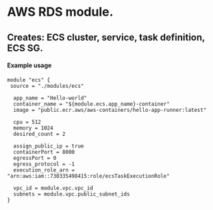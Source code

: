 # AWS RDS module. 

## Creates: ECS cluster, service, task definition, ECS SG.

#### Example usage

```hcl
module "ecs" {
 source = "./modules/ecs" 
  
  app_name = "Hello-world"
  container_name = "${module.ecs.app_name}-container"
  image = "public.ecr.aws/aws-containers/hello-app-runner:latest"

  cpu = 512
  memory = 1024
  desired_count = 2

  assign_public_ip = true
  containerPort = 8000
  egressPort = 0
  egress_protocol = -1
  execution_role_arn = "arn:aws:iam::730335498415:role/ecsTaskExecutionRole"

  vpc_id = module.vpc.vpc_id
  subnets = module.vpc.public_subnet_ids
}
```